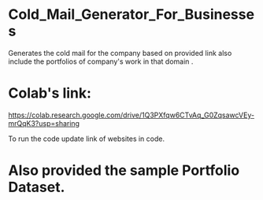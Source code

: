 # Cold_Mail_Generator_For_Businesses
Generates the cold mail for the company based on provided link also include the portfolios of company's work in that domain . 


# Colab's link:
https://colab.research.google.com/drive/1Q3PXfqw6CTvAq_G0ZqsawcVEy-mrQqK3?usp=sharing

To run the code update link of websites in code.  

# Also provided the sample Portfolio Dataset.
